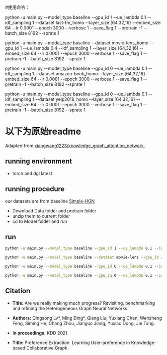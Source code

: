 #使用命令：

python -u main.py --model_type baseline --gpu_id 1 --ue_lambda 0.1 --idf_sampling 1 --dataset last-fm_homo --layer_size [64,32,16] --embed_size 64 --lr 0.0001 --epoch 3000 --verbose 1 --save_flag 1 --pretrain -1 --batch_size 8192 --sprate 1

python -u main.py --model_type baseline --dataset movie-lens_homo --gpu_id 1 --ue_lambda 0.4 --idf_sampling 1 --layer_size [64,32,16] --embed_size 64 --lr 0.0001 --epoch 3000 --verbose 1 --save_flag 1 --pretrain -1 --batch_size 8192 --sprate 1

python -u main.py --model_type baseline --gpu_id 0 --ue_lambda 0.1 --idf_sampling 1 --dataset amazon-book_homo --layer_size [64,32,16] --embed_size 64 --lr 0.0001 --epoch 3000 --verbose 1 --save_flag 1 --pretrain -1 --batch_size 8192 --sprate 1

python -u main.py --model_type baseline --gpu_id 0 --ue_lambda 0.1 --idf_sampling 1 --dataset yelp2018_homo --layer_size [64,32,16] --embed_size 64 --lr 0.0001 --epoch 3000 --verbose 1 --save_flag 1 --pretrain -1 --batch_size 8192 --sprate 1

# 以下为原始readme

Adapted from [xiangwang1223/knowledge_graph_attention_network](https://github.com/xiangwang1223/knowledge_graph_attention_network/tree/master/Model).

## running environment

* torch and dgl latest

## running procedure

our datasets are from baseline [Simple-HGN](https://github.com/THUDM/HGB)
* Download Data folder and pretrain folder
* unzip them to current folder
* cd to Model folder and run

## run

```bash
python -u main.py --model_type baseline --gpu_id 1 --ue_lambda 0.1 --idf_sampling 1 --dataset last-fm --layer_size [64,32,16] --embed_size 64 --lr 0.0001 --epoch 3000 --verbose 1 --save_flag 1 --pretrain -1 --batch_size 8192 --sprate 1

python -u main.py --model_type baseline --dataset movie-lens --gpu_id 1 --ue_lambda 0.4 --idf_sampling 1 --layer_size [64,32,16] --embed_size 64 --lr 0.0001 --epoch 3000 --verbose 1 --save_flag 1 --pretrain -1 --batch_size 8192 --sprate 1

python -u main.py --model_type baseline --gpu_id 0 --ue_lambda 0.1 --idf_sampling 1 --dataset amazon-book --layer_size [64,32,16] --embed_size 64 --lr 0.0001 --epoch 3000 --verbose 1 --save_flag 1 --pretrain -1 --batch_size 8192 --sprate 1

python -u main.py --model_type baseline --gpu_id 0 --ue_lambda 0.1 --idf_sampling 1 --dataset yelp2018 --layer_size [64,32,16] --embed_size 64 --lr 0.0001 --epoch 3000 --verbose 1 --save_flag 1 --pretrain -1 --batch_size 8192 --sprate 1
```


## Citation
* **Title:** Are we really making much progress? Revisiting, benchmarking and refining the Heterogeneous Graph Neural Networks.
* **Authors:** Qingsong Lv\*, Ming Ding\*, Qiang Liu, Yuxiang Chen, Wenzheng Feng, Siming He, Chang Zhou, Jianguo Jiang, Yuxiao Dong, Jie Tang.
* **In proceedings:** KDD 2021.

* **Title:** Preference Extraction: Learning User-preference in Knowledge-based Collaborative Graph.
